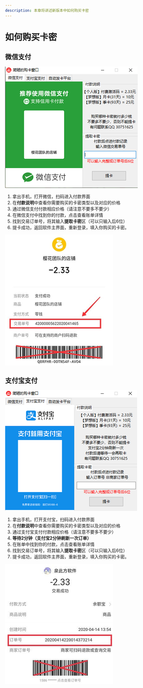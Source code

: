 ```yaml
---
description: 本章将讲述新版本中如何购买卡密
---
```


# 如何购买卡密

## 微信支付

![&#x5FAE;&#x4FE1;&#x652F;&#x4ED8;&#x754C;&#x9762;&#x793A;&#x610F;&#x56FE;](../.gitbook/assets/wu-biao-ti-2.png)

1. 拿出手机，打开微信，扫码进入付款界面
2. 在**付款说明**中查看你需要购买的卡密类型以及对应的价格
3. 通过微信支付付款相应价格（请注意不要多不要少）
4. 在微信支付中找到你的付款，点击查看账单详情
5. 找到交易订单号，将其输入**提取卡密**区（可以只输入后6位）
6. 提卡成功，返回软件主界面，重新登录，填入你购买的卡密。

![](../.gitbook/assets/img_20200416_084907.jpg)

## 支付宝支付

![&#x5FAE;&#x4FE1;&#x652F;&#x4ED8;&#x754C;&#x9762;&#x793A;&#x610F;&#x56FE;](../.gitbook/assets/wu-biao-ti-3.png)

1. 拿出手机，打开支付宝，扫码进入付款界面
2. 在**付款说明**中查看你需要购买的卡密类型以及对应的价格
3. 通过支付宝支付付款相应价格（请注意不要多不要少）
4. **等待2分钟（支付宝2分钟刷新一次订单）**
5. 在账单中找到你的付款，点击查看账单详情
6. 找到交易订单号，将其输入**提取卡密**区（可以只输入后6位）
7. 提卡成功，返回软件主界面，重新登录，填入你购买的卡密。

![](../.gitbook/assets/img_20200416_085925-1.jpg)

